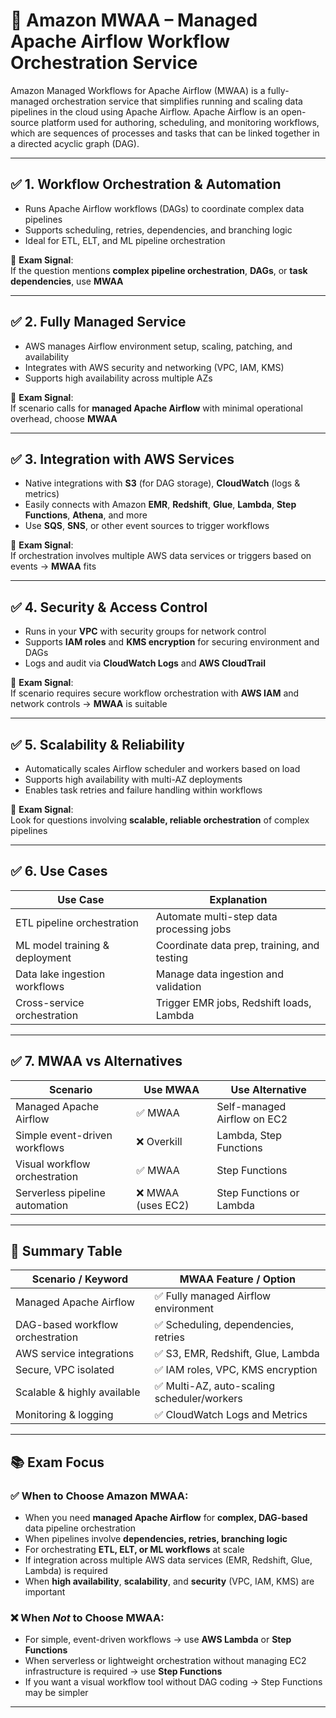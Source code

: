 # 📘 Amazon MWAA – Managed Apache Airflow Workflow Orchestration Service

Amazon Managed Workflows for Apache Airflow (MWAA) is a fully-managed orchestration service that simplifies running and scaling data pipelines in the cloud using Apache Airflow. 
Apache Airflow is an open-source platform used for authoring, scheduling, and monitoring workflows, which are sequences of processes and tasks that can be linked together in a directed acyclic graph (DAG).

---

## ✅ 1. Workflow Orchestration & Automation

- Runs Apache Airflow workflows (DAGs) to coordinate complex data pipelines
- Supports scheduling, retries, dependencies, and branching logic
- Ideal for ETL, ELT, and ML pipeline orchestration

📌 **Exam Signal**:  
If the question mentions **complex pipeline orchestration**, **DAGs**, or **task dependencies**, use **MWAA**

---

## ✅ 2. Fully Managed Service

- AWS manages Airflow environment setup, scaling, patching, and availability
- Integrates with AWS security and networking (VPC, IAM, KMS)
- Supports high availability across multiple AZs

📌 **Exam Signal**:  
If scenario calls for **managed Apache Airflow** with minimal operational overhead, choose **MWAA**

---

## ✅ 3. Integration with AWS Services

- Native integrations with **S3** (for DAG storage), **CloudWatch** (logs & metrics)
- Easily connects with Amazon **EMR**, **Redshift**, **Glue**, **Lambda**, **Step Functions**, **Athena**, and more
- Use **SQS**, **SNS**, or other event sources to trigger workflows

📌 **Exam Signal**:  
If orchestration involves multiple AWS data services or triggers based on events → **MWAA** fits

---

## ✅ 4. Security & Access Control

- Runs in your **VPC** with security groups for network control
- Supports **IAM roles** and **KMS encryption** for securing environment and DAGs
- Logs and audit via **CloudWatch Logs** and **AWS CloudTrail**

📌 **Exam Signal**:  
If scenario requires secure workflow orchestration with **AWS IAM** and network controls → **MWAA** is suitable

---

## ✅ 5. Scalability & Reliability

- Automatically scales Airflow scheduler and workers based on load
- Supports high availability with multi-AZ deployments
- Enables task retries and failure handling within workflows

📌 **Exam Signal**:  
Look for questions involving **scalable, reliable orchestration** of complex pipelines

---

## ✅ 6. Use Cases

| Use Case                 | Explanation                                |
|--------------------------|--------------------------------------------|
| ETL pipeline orchestration | Automate multi-step data processing jobs  |
| ML model training & deployment | Coordinate data prep, training, and testing |
| Data lake ingestion workflows | Manage data ingestion and validation    |
| Cross-service orchestration | Trigger EMR jobs, Redshift loads, Lambda  |

---

## ✅ 7. MWAA vs Alternatives

| Scenario                  | Use MWAA                      | Use Alternative                    |
|---------------------------|------------------------------|----------------------------------|
| Managed Apache Airflow    | ✅ MWAA                      | Self-managed Airflow on EC2       |
| Simple event-driven workflows | ❌ Overkill                 | Lambda, Step Functions            |
| Visual workflow orchestration | ✅ MWAA                    | Step Functions                   |
| Serverless pipeline automation | ❌ MWAA (uses EC2)         | Step Functions or Lambda          |

---

## 🧠 Summary Table

| Scenario / Keyword        | MWAA Feature / Option         |
|---------------------------|------------------------------|
| Managed Apache Airflow     | ✅ Fully managed Airflow environment |
| DAG-based workflow orchestration | ✅ Scheduling, dependencies, retries |
| AWS service integrations   | ✅ S3, EMR, Redshift, Glue, Lambda |
| Secure, VPC isolated       | ✅ IAM roles, VPC, KMS encryption |
| Scalable & highly available| ✅ Multi-AZ, auto-scaling scheduler/workers |
| Monitoring & logging       | ✅ CloudWatch Logs and Metrics |

---

## 📚 Exam Focus

### ✅ When to Choose Amazon MWAA:
- When you need **managed Apache Airflow** for **complex, DAG-based** data pipeline orchestration
- When pipelines involve **dependencies, retries, branching logic**
- For orchestrating **ETL, ELT, or ML workflows** at scale
- If integration across multiple AWS data services (EMR, Redshift, Glue, Lambda) is required
- When **high availability**, **scalability**, and **security** (VPC, IAM, KMS) are important

### ❌ When *Not* to Choose MWAA:
- For simple, event-driven workflows → use **AWS Lambda** or **Step Functions**
- When serverless or lightweight orchestration without managing EC2 infrastructure is required → use **Step Functions**
- If you want a visual workflow tool without DAG coding → Step Functions may be simpler

---
